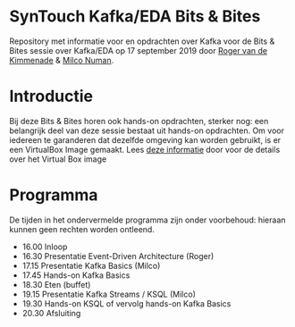 # SynTouch Kafka/EDA Bits & Bites

 Repository met informatie voor en opdrachten over Kafka voor de Bits & Bites sessie over Kafka/EDA op 17 september 2019 door [Roger van de Kimmenade](https://www.linkedin.com/in/rogervandekimmenade/) & [Milco Numan](https://www.linkedin.com/in/milconuman).

 # Introductie
Bij deze Bits & Bites horen ook hands-on opdrachten, sterker nog: een belangrijk deel van deze sessie bestaat uit hands-on opdrachten. Om voor iedereen te garanderen dat dezelfde omgeving kan worden gebruikt, is er een VirtualBox Image gemaakt.
Lees [deze informatie](virtualbox/VirtualBox.md) door voor de details over het Virtual Box image

# Programma
De tijden in het ondervermelde programma zijn onder voorbehoud: hieraan kunnen geen rechten worden ontleend.

* 16.00 Inloop
* 16.30 Presentatie Event-Driven Architecture (Roger)
* 17.15 Presentatie Kafka Basics (Milco)
* 17.45 Hands-on Kafka Basics
* 18.30 Eten (buffet)
* 19.15 Presentatie Kafka Streams / KSQL (Milco)
* 19.30 Hands-on KSQL of vervolg hands-on Kafka Basics
* 20.30 Afsluiting

